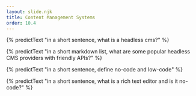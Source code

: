 ```yaml
---
layout: slide.njk
title: Content Management Systems
order: 10.4
---
```


{% predictText "in a short sentence, what is a headless cms?" %}

{% predictText "in a short markdown list, what are some popular headless CMS providers with friendly APIs?" %}

{% predictText "in a short sentence, define no-code and low-code" %}

{% predictText "in a short sentence, what is a rich text editor and is it no-code?" %}
